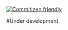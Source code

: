 [![Commitizen friendly](https://img.shields.io/badge/commitizen-friendly-brightgreen.svg)](http://commitizen.github.io/cz-cli/)

#Under development
